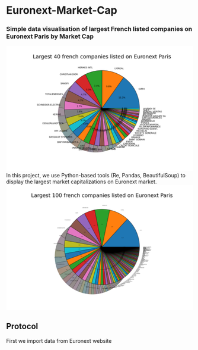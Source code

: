 # Euronext-Market-Cap
### Simple data visualisation of largest French listed companies on Euronext Paris by Market Cap

![Paris 60 largest Cap](piechart40.png)
In this project, we use Python-based tools (Re, Pandas, BeautifulSoup) to display the largest market capitalizations on Euronext market.
![Paris 60 largest Cap](piechart100.png)

## Protocol
First we import data from Euronext website
